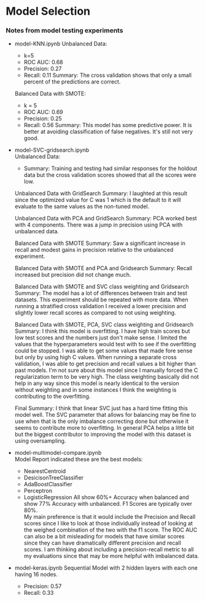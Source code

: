 # Model Selection

### Notes from model testing experiments
*  model-KNN.ipynb
    Unbalanced Data:
    *  k=5
    *  ROC AUC: 0.68 
    *  Precision: 0.27
    *  Recall: 0.11
    Summary:  The cross validation shows that only a small percent of the predictions are correct.    

    Balanced Data with SMOTE:
    *  k = 5
    *  ROC AUC:  0.69
    *  Precision:  0.25
    *  Recall:  0.56
    Summary:  This model has some predictive power.  It is better at avoiding classification of false negatives. It's still not very good.    

*  model-SVC-gridsearch.ipynb  
    Unbalanced Data:
    *  Summary:  Training and testing had similar responses for the holdout data but the cross validation scores showed that all the scores were low.  

    Unbalanced Data with GridSearch
    Summary:  I laughted at this result since the optimized value for C was 1 which is the default to it will evaluate to the same values as the non-tuned model.    

    Unbalanced Data with PCA and GridSearch 
    Summary:  PCA worked best with 4 components.  There was a jump in precision using PCA with unbalanced data.  

    Balanced Data with SMOTE
    Summary:  Saw a significant increase in recall and modest gains in precision relative to the unbalanced experiment.   

    Balanced Data with SMOTE and PCA and Gridsearch
    Summary:  Recall increased but precision did not change much.  

    Balanced Data with SMOTE and SVC class weighting and Gridsearch
    Summary:  The model has a lot of differences between train and test datasets.  This experiment should be repeated with more data.  When running a stratified cross validation I received a lower precision and slightly lower recall scores as compared to not using weighting.  

    Balanced Data with SMOTE, PCA, SVC class weighting and Gridsearch
    Summary:  I think this model is overfitting.  I have high train scores but low test scores and the numbers just don't make sense.  I limited the values that the hyperparameters would test with to see if the overfitting could be stopped.  I was able to get some values that made fore sense but only by using high C values.  When running a separate cross validation, I was able to get precision and recall values a bit higher than past models.  I'm not sure about this model since I manually forced the C regularization term to be very high.  The class weighting basically did not help in any way since this model is nearly identical to the version without weighting and in some instances I think the weighting is contributing to the overfitting.  

    Final Summary:  I think that linear SVC just has a hard time fitting this model well.  The SVC parameter that allows for balancing may be fine to use when that is the only imbalance correcting done but otherwise it seems to contribute more to overfitting.  In general PCA helps a little bit but the biggest contributor to improving the model with this dataset is using oversampling.   

*  model-multimodel-compare.ipynb  
    Model Report indicated these are the best models:  
    *  NearestCentroid
    *  DesicisonTreeClassifier
    *  AdaBoostClassifier
    *  Perceptron
    *  LogisticRegression
    All show 60%+ Accuracy when balanced
    and show 77% Accuracy with unbalanced.  F1 Scores are typically over 80%.  
    My main preference is that it would include the Precision and Recall scores since I like to look at those individually instead of looking at the weighed combination of the two with the f1 score.  The ROC AUC can also be a bit misleading for models that have similar scores since they can have dramatically different precision and recall scores.  I am thinking about including a precision-recall metric to all my evaluations since that may be more helpful with imbalanced data.  

*  model-keras.ipynb 
    Sequential Model with 2 hidden layers with each one having 16 nodes.  
    *  Precision:  0.57
    *  Recall:  0.33